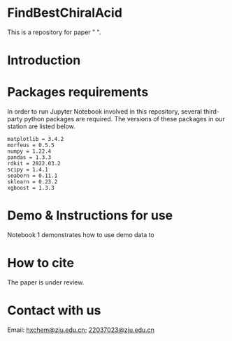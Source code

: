 # FindBestChiralAcid
This is a repository for paper "  ".

# Introduction



# Packages requirements
In order to run Jupyter Notebook involved in this repository, several third-party python packages are required. The versions of these packages in our station are listed below.
```
matplotlib = 3.4.2
morfeus = 0.5.5 
numpy = 1.22.4  
pandas = 1.3.3 
rdkit = 2022.03.2   
scipy = 1.4.1 
seaborn = 0.11.1 
sklearn = 0.23.2  
xgboost = 1.3.3 
```

# Demo & Instructions for use
Notebook 1 demonstrates how to use demo data to 
# How to cite
The paper is under review.
# Contact with us
Email: hxchem@zju.edu.cn; 22037023@zju.edu.cn
